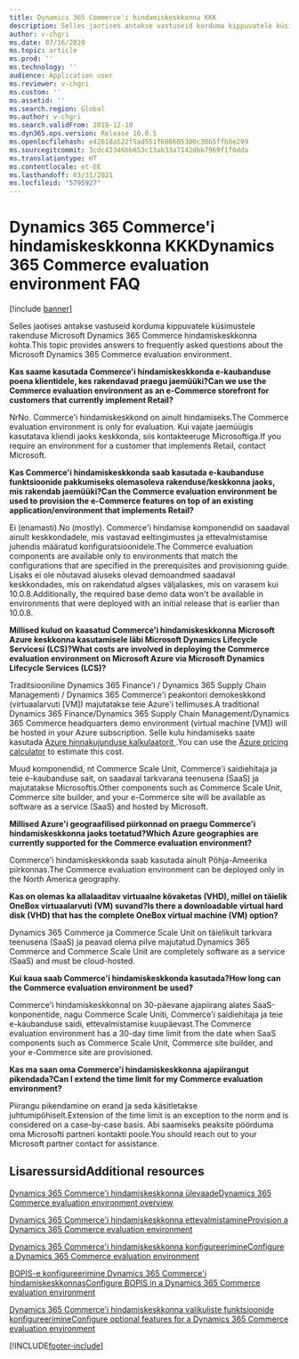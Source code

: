 ```yaml
---
title: Dynamics 365 Commerce'i hindamiskeskkonna KKK
description: Selles jaotises antakse vastuseid korduma kippuvatele küsimustele rakenduse Microsoft Dynamics 365 Commerce hindamiskeskkonna kohta.
author: v-chgri
ms.date: 07/16/2020
ms.topic: article
ms.prod: ''
ms.technology: ''
audience: Application user
ms.reviewer: v-chgri
ms.custom: ''
ms.assetid: ''
ms.search.region: Global
ms.author: v-chgri
ms.search.validFrom: 2019-12-10
ms.dyn365.ops.version: Release 10.0.5
ms.openlocfilehash: e42618a522f5ad551f608605300c30b5ffb8e299
ms.sourcegitcommit: 3cdc42346bb653c13ab33a7142dbb7969f1f6dda
ms.translationtype: HT
ms.contentlocale: et-EE
ms.lasthandoff: 03/31/2021
ms.locfileid: "5795927"
---
```

# <a name="dynamics-365-commerce-evaluation-environment-faq"></a><span data-ttu-id="b915d-103">Dynamics 365 Commerce'i hindamiskeskkonna KKK</span><span class="sxs-lookup"><span data-stu-id="b915d-103">Dynamics 365 Commerce evaluation environment FAQ</span></span>

[!include [banner](includes/banner.md)]

<span data-ttu-id="b915d-104">Selles jaotises antakse vastuseid korduma kippuvatele küsimustele rakenduse Microsoft Dynamics 365 Commerce hindamiskeskkonna kohta.</span><span class="sxs-lookup"><span data-stu-id="b915d-104">This topic provides answers to frequently asked questions about the Microsoft Dynamics 365 Commerce evaluation environment.</span></span>

<span data-ttu-id="b915d-105">**Kas saame kasutada Commerce'i hindamiskeskkonda e-kaubanduse poena klientidele, kes rakendavad praegu jaemüüki?**</span><span class="sxs-lookup"><span data-stu-id="b915d-105">**Can we use the Commerce evaluation environment as an e-Commerce storefront for customers that currently implement Retail?**</span></span>

<span data-ttu-id="b915d-106">Nr</span><span class="sxs-lookup"><span data-stu-id="b915d-106">No.</span></span> <span data-ttu-id="b915d-107">Commerce'i hindamiskeskkond on ainult hindamiseks.</span><span class="sxs-lookup"><span data-stu-id="b915d-107">The Commerce evaluation environment is only for evaluation.</span></span> <span data-ttu-id="b915d-108">Kui vajate jaemüügis kasutatava kliendi jaoks keskkonda, siis kontakteeruge Microsoftiga.</span><span class="sxs-lookup"><span data-stu-id="b915d-108">If you require an environment for a customer that implements Retail, contact Microsoft.</span></span>

<span data-ttu-id="b915d-109">**Kas Commerce'i hindamiskeskkonda saab kasutada e-kaubanduse funktsioonide pakkumiseks olemasoleva rakenduse/keskkonna jaoks, mis rakendab jaemüüki?**</span><span class="sxs-lookup"><span data-stu-id="b915d-109">**Can the Commerce evaluation environment be used to provision the e-Commerce features on top of an existing application/environment that implements Retail?**</span></span>

<span data-ttu-id="b915d-110">Ei (enamasti).</span><span class="sxs-lookup"><span data-stu-id="b915d-110">No (mostly).</span></span> <span data-ttu-id="b915d-111">Commerce'i hindamise komponendid on saadaval ainult keskkondadele, mis vastavad eeltingimustes ja ettevalmistamise juhendis määratud konfiguratsioonidele.</span><span class="sxs-lookup"><span data-stu-id="b915d-111">The Commerce evaluation components are available only to environments that match the configurations that are specified in the prerequisites and provisioning guide.</span></span> <span data-ttu-id="b915d-112">Lisaks ei ole nõutavad aluseks olevad demoandmed saadaval keskkondades, mis on rakendatud algses väljalaskes, mis on varasem kui 10.0.8.</span><span class="sxs-lookup"><span data-stu-id="b915d-112">Additionally, the required base demo data won't be available in environments that were deployed with an initial release that is earlier than 10.0.8.</span></span> 

<span data-ttu-id="b915d-113">**Millised kulud on kaasatud Commerce'i hindamiskeskkonna Microsoft Azure keskkonna kasutamisele läbi Microsoft Dynamics Lifecycle Servicesi (LCS)?**</span><span class="sxs-lookup"><span data-stu-id="b915d-113">**What costs are involved in deploying the Commerce evaluation environment on Microsoft Azure via Microsoft Dynamics Lifecycle Services (LCS)?**</span></span>

<span data-ttu-id="b915d-114">Traditsiooniline Dynamics 365 Finance'i / Dynamics 365 Supply Chain Managementi / Dynamics 365 Commerce'i peakontori demokeskkond (virtuaalarvuti \[VM\]) majutatakse teie Azure'i tellimuses.</span><span class="sxs-lookup"><span data-stu-id="b915d-114">A traditional Dynamics 365 Finance/Dynamics 365 Supply Chain Management/Dynamics 365 Commerce headquarters demo environment (virtual machine \[VM\]) will be hosted in your Azure subscription.</span></span> <span data-ttu-id="b915d-115">Selle kulu hindamiseks saate kasutada [Azure hinnakujunduse kalkulaatorit ](https://azure.microsoft.com/pricing/calculator/).</span><span class="sxs-lookup"><span data-stu-id="b915d-115">You can use the [Azure pricing calculator](https://azure.microsoft.com/pricing/calculator/) to estimate this cost.</span></span>

<span data-ttu-id="b915d-116">Muud komponendid, nt Commerce Scale Unit, Commerce'i saidiehitaja ja teie e-kaubanduse sait, on saadaval tarkvarana teenusena (SaaS) ja majutatakse Microsoftis.</span><span class="sxs-lookup"><span data-stu-id="b915d-116">Other components such as Commerce Scale Unit, Commerce site builder, and your e-Commerce site will be available as software as a service (SaaS) and hosted by Microsoft.</span></span>

<span data-ttu-id="b915d-117">**Millised Azure'i geograafilised piirkonnad on praegu Commerce'i hindamiskeskkonna jaoks toetatud?**</span><span class="sxs-lookup"><span data-stu-id="b915d-117">**Which Azure geographies are currently supported for the Commerce evaluation environment?**</span></span>

<span data-ttu-id="b915d-118">Commerce'i hindamiskeskkonda saab kasutada ainult Põhja-Ameerika piirkonnas.</span><span class="sxs-lookup"><span data-stu-id="b915d-118">The Commerce evaluation environment can be deployed only in the North America geography.</span></span>

<span data-ttu-id="b915d-119">**Kas on olemas ka allalaaditav virtuaalne kõvaketas (VHD), millel on täielik OneBox virtuaalarvuti (VM) suvand?**</span><span class="sxs-lookup"><span data-stu-id="b915d-119">**Is there a downloadable virtual hard disk (VHD) that has the complete OneBox virtual machine (VM) option?**</span></span>

<span data-ttu-id="b915d-120">Dynamics 365 Commerce ja Commerce Scale Unit on täielikult tarkvara teenusena (SaaS) ja peavad olema pilve majutatud.</span><span class="sxs-lookup"><span data-stu-id="b915d-120">Dynamics 365 Commerce and Commerce Scale Unit are completely software as a service (SaaS) and must be cloud-hosted.</span></span>

<span data-ttu-id="b915d-121">**Kui kaua saab Commerce'i hindamiskeskkonda kasutada?**</span><span class="sxs-lookup"><span data-stu-id="b915d-121">**How long can the Commerce evaluation environment be used?**</span></span>

<span data-ttu-id="b915d-122">Commerce'i hindamiskeskkonnal on 30-päevane ajapiirang alates SaaS-konponentide, nagu Commerce Scale Uniti, Commerce'i saidiehitaja ja teie e-kaubanduse saidi, ettevalmistamise kuupäevast.</span><span class="sxs-lookup"><span data-stu-id="b915d-122">The Commerce evaluation environment has a 30-day time limit from the date when SaaS components such as Commerce Scale Unit, Commerce site builder, and your e-Commerce site are provisioned.</span></span>

<span data-ttu-id="b915d-123">**Kas ma saan oma Commerce'i hindamiskeskkonna ajapiirangut pikendada?**</span><span class="sxs-lookup"><span data-stu-id="b915d-123">**Can I extend the time limit for my Commerce evaluation environment?**</span></span>

<span data-ttu-id="b915d-124">Piirangu pikendamine on erand ja seda käsitletakse juhtumipõhiselt.</span><span class="sxs-lookup"><span data-stu-id="b915d-124">Extension of the time limit is an exception to the norm and is considered on a case-by-case basis.</span></span> <span data-ttu-id="b915d-125">Abi saamiseks peaksite pöörduma oma Microsofti partneri kontakti poole.</span><span class="sxs-lookup"><span data-stu-id="b915d-125">You should reach out to your Microsoft partner contact for assistance.</span></span>

## <a name="additional-resources"></a><span data-ttu-id="b915d-126">Lisaressursid</span><span class="sxs-lookup"><span data-stu-id="b915d-126">Additional resources</span></span>

[<span data-ttu-id="b915d-127">Dynamics 365 Commerce'i hindamiskeskkonna ülevaade</span><span class="sxs-lookup"><span data-stu-id="b915d-127">Dynamics 365 Commerce evaluation environment overview</span></span>](cpe-overview.md)

[<span data-ttu-id="b915d-128">Dynamics 365 Commerce'i hindamiskeskkonna ettevalmistamine</span><span class="sxs-lookup"><span data-stu-id="b915d-128">Provision a Dynamics 365 Commerce evaluation environment</span></span>](provisioning-guide.md)

[<span data-ttu-id="b915d-129">Dynamics 365 Commerce'i hindamiskeskkonna konfigureerimine</span><span class="sxs-lookup"><span data-stu-id="b915d-129">Configure a Dynamics 365 Commerce evaluation environment</span></span>](cpe-post-provisioning.md)

[<span data-ttu-id="b915d-130">BOPIS-e konfigureerimine Dynamics 365 Commerce'i hindamiskeskkonnas</span><span class="sxs-lookup"><span data-stu-id="b915d-130">Configure BOPIS in a Dynamics 365 Commerce evaluation environment</span></span>](cpe-bopis.md)

[<span data-ttu-id="b915d-131">Dynamics 365 Commerce'i hindamiskeskkonna valikuliste funktsioonide konfigureerimine</span><span class="sxs-lookup"><span data-stu-id="b915d-131">Configure optional features for a Dynamics 365 Commerce evaluation environment</span></span>](cpe-optional-features.md)


[!INCLUDE[footer-include](../includes/footer-banner.md)]